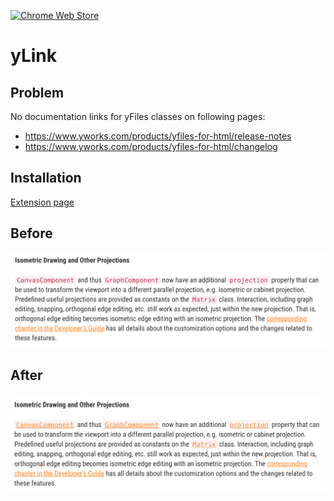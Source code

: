 [![Chrome Web Store](https://img.shields.io/chrome-web-store/users/jhefadlgdfbiknjinmjlmniaikconhad)](https://chrome.google.com/webstore/detail/jhefadlgdfbiknjinmjlmniaikconhad)

# yLink

## Problem
No documentation links for yFiles classes on following pages:
* https://www.yworks.com/products/yfiles-for-html/release-notes
* https://www.yworks.com/products/yfiles-for-html/changelog

## Installation
[Extension page](https://chrome.google.com/webstore/detail/ylink/jhefadlgdfbiknjinmjlmniaikconhad)

## Before
![Before](screenshot/before.png)

## After
![After](screenshot/after.png)
